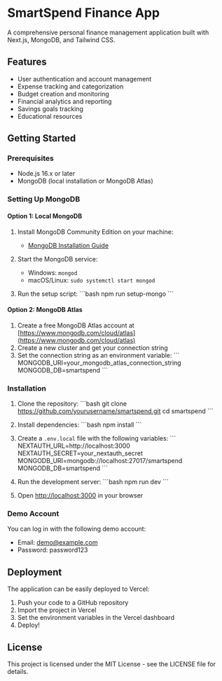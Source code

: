 # SmartSpend Finance App

A comprehensive personal finance management application built with Next.js, MongoDB, and Tailwind CSS.

## Features

- User authentication and account management
- Expense tracking and categorization
- Budget creation and monitoring
- Financial analytics and reporting
- Savings goals tracking
- Educational resources

## Getting Started

### Prerequisites

- Node.js 16.x or later
- MongoDB (local installation or MongoDB Atlas)

### Setting Up MongoDB

#### Option 1: Local MongoDB

1. Install MongoDB Community Edition on your machine:
   - [MongoDB Installation Guide](https://docs.mongodb.com/manual/installation/)

2. Start the MongoDB service:
   - Windows: `mongod`
   - macOS/Linux: `sudo systemctl start mongod`

3. Run the setup script:
   \`\`\`bash
   npm run setup-mongo
   \`\`\`

#### Option 2: MongoDB Atlas

1. Create a free MongoDB Atlas account at [https://www.mongodb.com/cloud/atlas](https://www.mongodb.com/cloud/atlas)
2. Create a new cluster and get your connection string
3. Set the connection string as an environment variable:
   \`\`\`
   MONGODB_URI=your_mongodb_atlas_connection_string
   MONGODB_DB=smartspend
   \`\`\`

### Installation

1. Clone the repository:
   \`\`\`bash
   git clone https://github.com/yourusername/smartspend.git
   cd smartspend
   \`\`\`

2. Install dependencies:
   \`\`\`bash
   npm install
   \`\`\`

3. Create a `.env.local` file with the following variables:
   \`\`\`
   NEXTAUTH_URL=http://localhost:3000
   NEXTAUTH_SECRET=your_nextauth_secret
   MONGODB_URI=mongodb://localhost:27017/smartspend
   MONGODB_DB=smartspend
   \`\`\`

4. Run the development server:
   \`\`\`bash
   npm run dev
   \`\`\`

5. Open [http://localhost:3000](http://localhost:3000) in your browser

### Demo Account

You can log in with the following demo account:
- Email: demo@example.com
- Password: password123

## Deployment

The application can be easily deployed to Vercel:

1. Push your code to a GitHub repository
2. Import the project in Vercel
3. Set the environment variables in the Vercel dashboard
4. Deploy!

## License

This project is licensed under the MIT License - see the LICENSE file for details.
